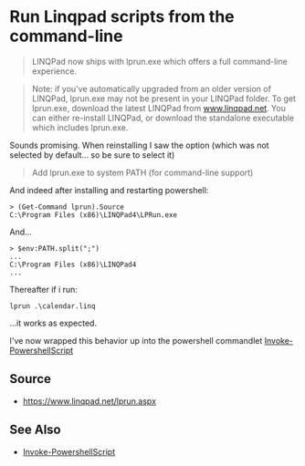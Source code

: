 # Run Linqpad scripts from the command-line

> LINQPad now ships with lprun.exe which offers a full command-line experience.

> Note: if you've automatically upgraded from an older version of LINQPad, lprun.exe may not be present in your LINQPad folder. To get lprun.exe, download the latest LINQPad from www.linqpad.net. You can either re-install LINQPad, or download the standalone executable which includes lprun.exe.

Sounds promising. When reinstalling I saw the option (which was not selected by default... so be sure to select it)

> Add lprun.exe to system PATH (for command-line support)

And indeed after installing and restarting powershell:

    > (Get-Command lprun).Source
    C:\Program Files (x86)\LINQPad4\LPRun.exe

And...

    > $env:PATH.split(";")
    ...
    C:\Program Files (x86)\LINQPad4
    ...

Thereafter if i run:

    lprun .\calendar.linq

...it works as expected.

I've now wrapped this behavior up into the powershell commandlet [Invoke-PowershellScript](invoke_linqpad_commandlet.md)



## Source

 * https://www.linqpad.net/lprun.aspx

## See Also

 * [Invoke-PowershellScript](invoke_linqpad_commandlet.md)